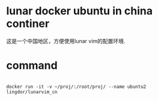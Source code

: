 # lunar docker ubuntu in china continer

  这是一个中国地区，方便使用lunar vim的配置环境.

# command

```shell

docker run -it -v ~/proj/:/root/proj/ --name ubuntu2  lingdor/lunarvim_cn

``` 














